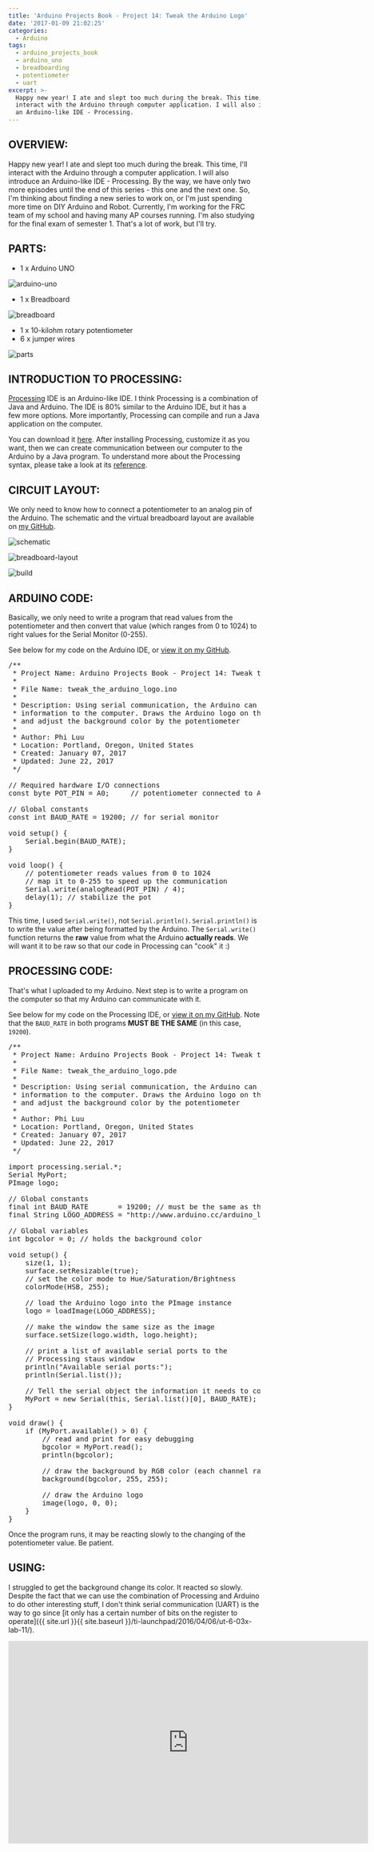 ```yaml
---
title: 'Arduino Projects Book - Project 14: Tweak the Arduino Logo'
date: '2017-01-09 21:02:25'
categories:
  - Arduino
tags:
  - arduino_projects_book
  - arduino_uno
  - breadboarding
  - potentiometer
  - uart
excerpt: >-
  Happy new year! I ate and slept too much during the break. This time, I'll
  interact with the Arduino through computer application. I will also introduce
  an Arduino-like IDE - Processing.
---
```


## **OVERVIEW:**

Happy new year! I ate and slept too much during the break. This time, I'll interact with the Arduino through a computer application. I will also introduce an Arduino-like IDE - Processing. By the way, we have only two more episodes until the end of this series - this one and the next one. So, I'm thinking about finding a new series to work on, or I'm just spending more time on DIY Arduino and Robot. Currently, I'm working for the FRC team of my school and having many AP courses running. I'm also studying for the final exam of semester 1\. That's a lot of work, but I'll try.

## **PARTS:**

- 1 x Arduino UNO

![arduino-uno](/images/arduino-uno.jpg)

- 1 x Breadboard

![breadboard](/images/breadboard.jpg)

- 1 x 10-kilohm rotary potentiometer
- 6 x jumper wires

![parts](/images/arduino-projects-book-project-14/parts.jpg)

## **INTRODUCTION TO PROCESSING:**

[Processing](https://processing.org/) IDE is an Arduino-like IDE. I think Processing is a combination of Java and Arduino. The IDE is 80% similar to the Arduino IDE, but it has a few more options. More importantly, Processing can compile and run a Java application on the computer.

You can download it [here](https://processing.org/download/). After installing Processing, customize it as you want, then we can create communication between our computer to the Arduino by a Java program. To understand more about the Processing syntax, please take a look at its [reference](https://processing.org/reference/).

## **CIRCUIT LAYOUT:**

We only need to know how to connect a potentiometer to an analog pin of the Arduino. The schematic and the virtual breadboard layout are available on [my GitHub](https://github.com/philectron/pcb/tree/master/arduino_repo/tweak_the_arduino_logo).

![schematic](/images/arduino-projects-book-project-14/schematic.png)

![breadboard-layout](/images/arduino-projects-book-project-14/breadboard-layout.png)

![build](/images/arduino-projects-book-project-14/build.jpg)

## **ARDUINO CODE:**

Basically, we only need to write a program that read values from the potentiometer and then convert that value (which ranges from 0 to 1024) to right values for the Serial Monitor (0-255).

See below for my code on the Arduino IDE, or [view it on my GitHub](https://github.com/philectron/arduino/blob/master/tweak_the_arduino_logo/tweak_the_arduino_logo.ino).

<?prettify?>
<pre class="prettyprint c-html linenums">
/**
 * Project Name: Arduino Projects Book - Project 14: Tweak the Arduino Logo
 *
 * File Name: tweak_the_arduino_logo.ino
 *
 * Description: Using serial communication, the Arduino can send and receive
 * information to the computer. Draws the Arduino logo on the computer screen
 * and adjust the background color by the potentiometer
 *
 * Author: Phi Luu
 * Location: Portland, Oregon, United States
 * Created: January 07, 2017
 * Updated: June 22, 2017
 */

// Required hardware I/O connections
const byte POT_PIN = A0;     // potentiometer connected to A0

// Global constants
const int BAUD_RATE = 19200; // for serial monitor

void setup() {
    Serial.begin(BAUD_RATE);
}

void loop() {
    // potentiometer reads values from 0 to 1024
    // map it to 0-255 to speed up the communication
    Serial.write(analogRead(POT_PIN) / 4);
    delay(1); // stabilize the pot
}
</pre>

This time, I used `Serial.write()`, not `Serial.println()`. `Serial.println()` is to write the value after being formatted by the Arduino. The `Serial.write()` function returns the **raw** value from what the Arduino **actually reads**. We will want it to be raw so that our code in Processing can "cook" it :)

## **PROCESSING CODE:**

That's what I uploaded to my Arduino. Next step is to write a program on the computer so that my Arduino can communicate with it.

See below for my code on the Processing IDE, or [view it on my GitHub](https://github.com/philectron/arduino/blob/master/tweak_the_arduino_logo/tweak_the_arduino_logo.pde). Note that the `BAUD_RATE` in both programs **MUST BE THE SAME** (in this case, `19200`).

<?prettify?>
<pre class="prettyprint java-html linenums">
/**
 * Project Name: Arduino Projects Book - Project 14: Tweak the Arduino Logo
 *
 * File Name: tweak_the_arduino_logo.pde
 *
 * Description: Using serial communication, the Arduino can send and receive
 * information to the computer. Draws the Arduino logo on the computer screen
 * and adjust the background color by the potentiometer
 *
 * Author: Phi Luu
 * Location: Portland, Oregon, United States
 * Created: January 07, 2017
 * Updated: June 22, 2017
 */

import processing.serial.*;
Serial MyPort;
PImage logo;

// Global constants
final int BAUD_RATE       = 19200; // must be the same as the Arduino
final String LOGO_ADDRESS = "http://www.arduino.cc/arduino_logo.png";

// Global variables
int bgcolor = 0; // holds the background color

void setup() {
    size(1, 1);
    surface.setResizable(true);
    // set the color mode to Hue/Saturation/Brightness
    colorMode(HSB, 255);

    // load the Arduino logo into the PImage instance
    logo = loadImage(LOGO_ADDRESS);

    // make the window the same size as the image
    surface.setSize(logo.width, logo.height);

    // print a list of available serial ports to the
    // Processing staus window
    println("Available serial ports:");
    println(Serial.list());

    // Tell the serial object the information it needs to communicate
    MyPort = new Serial(this, Serial.list()[0], BAUD_RATE);
}

void draw() {
    if (MyPort.available() > 0) {
        // read and print for easy debugging
        bgcolor = MyPort.read();
        println(bgcolor);

        // draw the background by RGB color (each channel ranges 0-255)
        background(bgcolor, 255, 255);

        // draw the Arduino logo
        image(logo, 0, 0);
    }
}
</pre>

Once the program runs, it may be reacting slowly to the changing of the potentiometer value. Be patient.

## **USING:**

I struggled to get the background change its color. It reacted so slowly. Despite the fact that we can use the combination of Processing and Arduino to do other interesting stuff, I don't think serial communication (UART) is the way to go since [it only has a certain number of bits on the register to operate]({{ site.url }}{{ site.baseurl }}/ti-launchpad/2016/04/06/ut-6-03x-lab-11/).

<div class="embedded-video">
  <iframe width="720" height="405" src="https://www.youtube.com/embed/U1Zzf9SxN8w?list=PLt_UZum7NVtmFEVMdv4XH8TgXzJvzd78x" frameborder="0" allowfullscreen></iframe>
</div>
